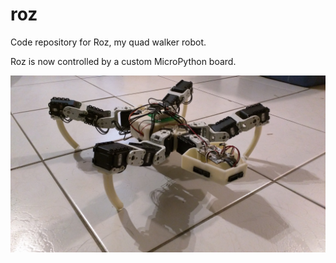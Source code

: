 roz
===

Code repository for Roz, my quad walker robot.

Roz is now controlled by a custom MicroPython board.

![My image](https://github.com/JonHylands/roz/blob/master/Roz-Standing.jpg?raw=true)
